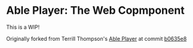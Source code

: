 # Able Player: The Web Copmponent

This is a WIP!

Originally forked from Terrill Thompson's [Able Player](https://github.com/ableplayer/ableplayer) at commit [b0635e8](https://github.com/ableplayer/ableplayer/commit/b0635e82daf6301c53a8f20b893ee7d2c4d315c2)
